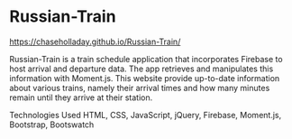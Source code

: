 # Russian-Train

https://chaseholladay.github.io/Russian-Train/

Russian-Train is a train schedule application that incorporates Firebase to host arrival and departure data. The app retrieves and manipulates this information with Moment.js. This website provide up-to-date information about various trains, namely their arrival times and how many minutes remain until they arrive at their station.

Technologies Used
HTML, CSS, JavaScript, jQuery, Firebase, Moment.js, Bootstrap, Bootswatch
